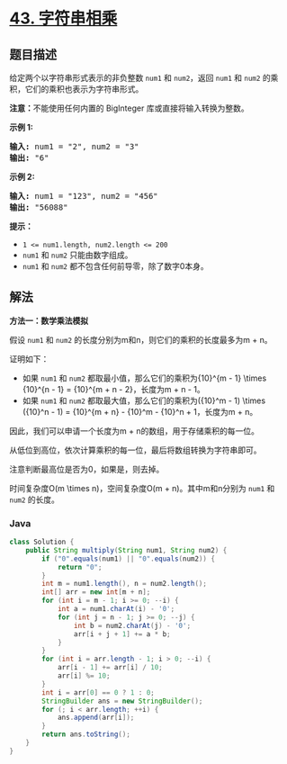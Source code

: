 # [43. 字符串相乘](https://leetcode.cn/problems/multiply-strings)

## 题目描述

<p>给定两个以字符串形式表示的非负整数&nbsp;<code>num1</code>&nbsp;和&nbsp;<code>num2</code>，返回&nbsp;<code>num1</code>&nbsp;和&nbsp;<code>num2</code>&nbsp;的乘积，它们的乘积也表示为字符串形式。</p>

<p><strong>注意：</strong>不能使用任何内置的 BigInteger 库或直接将输入转换为整数。</p>

<p><strong>示例 1:</strong></p>

<pre>
<strong>输入:</strong> num1 = "2", num2 = "3"
<strong>输出:</strong> "6"</pre>

<p><strong>示例&nbsp;2:</strong></p>

<pre>
<strong>输入:</strong> num1 = "123", num2 = "456"
<strong>输出:</strong> "56088"</pre>

<p><strong>提示：</strong></p>

<ul>
	<li><code>1 &lt;= num1.length, num2.length &lt;= 200</code></li>
	<li><code>num1</code>&nbsp;和 <code>num2</code>&nbsp;只能由数字组成。</li>
	<li><code>num1</code>&nbsp;和 <code>num2</code>&nbsp;都不包含任何前导零，除了数字0本身。</li>
</ul>

## 解法

**方法一：数学乘法模拟**

假设 `num1` 和 `num2` 的长度分别为m和n，则它们的乘积的长度最多为m + n。

证明如下：

-   如果 `num1` 和 `num2` 都取最小值，那么它们的乘积为{10}^{m - 1} \times {10}^{n - 1} = {10}^{m + n - 2}，长度为m + n - 1。
-   如果 `num1` 和 `num2` 都取最大值，那么它们的乘积为({10}^m - 1) \times ({10}^n - 1) = {10}^{m + n} - {10}^m - {10}^n + 1，长度为m + n。

因此，我们可以申请一个长度为m + n的数组，用于存储乘积的每一位。

从低位到高位，依次计算乘积的每一位，最后将数组转换为字符串即可。

注意判断最高位是否为0，如果是，则去掉。

时间复杂度O(m \times n)，空间复杂度O(m + n)。其中m和n分别为 `num1` 和 `num2` 的长度。

### **Java**

```java
class Solution {
    public String multiply(String num1, String num2) {
        if ("0".equals(num1) || "0".equals(num2)) {
            return "0";
        }
        int m = num1.length(), n = num2.length();
        int[] arr = new int[m + n];
        for (int i = m - 1; i >= 0; --i) {
            int a = num1.charAt(i) - '0';
            for (int j = n - 1; j >= 0; --j) {
                int b = num2.charAt(j) - '0';
                arr[i + j + 1] += a * b;
            }
        }
        for (int i = arr.length - 1; i > 0; --i) {
            arr[i - 1] += arr[i] / 10;
            arr[i] %= 10;
        }
        int i = arr[0] == 0 ? 1 : 0;
        StringBuilder ans = new StringBuilder();
        for (; i < arr.length; ++i) {
            ans.append(arr[i]);
        }
        return ans.toString();
    }
}
```
